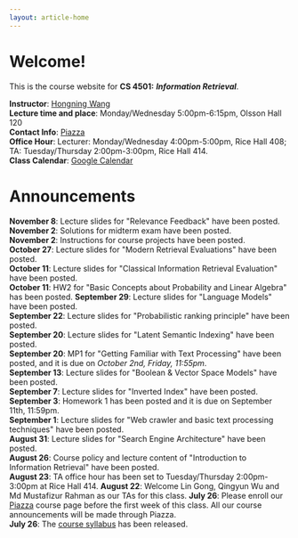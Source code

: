 ```yaml
---
layout: article-home
---
```

# Welcome!
This is the course website for **CS 4501:** ***Information Retrieval***.

**Instructor**: [Hongning Wang](http://www.cs.virginia.edu/~hw5x/)   
**Lecture time and place**: Monday/Wednesday 5:00pm-6:15pm, Olsson Hall 120           
**Contact Info**: [Piazza](http://piazza.com/virginia/fall2015/cs4501)             
**Office Hour**: Lecturer: Monday/Wednesday 4:00pm-5:00pm, Rice Hall 408; TA: Tuesday/Thursday 2:00pm-3:00pm, Rice Hall 414.  
**Class Calendar**: [Google Calendar]({{site.baseurl}}/calendar)

# Announcements          
**November 8**: Lecture slides for "Relevance Feedback" have been posted.                     
**November 2**: Solutions for midterm exam have been posted.                     
**November 2**: Instructions for course projects have been posted.                        
**October 27**: Lecture slides for "Modern Retrieval Evaluations" have been posted.                          
**October 11**: Lecture slides for "Classical Information Retrieval Evaluation" have been posted.  
**October 11**: HW2 for "Basic Concepts about Probability and Linear Algebra" has been posted. 
**September 29**: Lecture slides for "Language Models" have been posted.          
**September 22**: Lecture slides for "Probabilistic ranking principle" have been posted.    
**September 20**: Lecture slides for "Latent Semantic Indexing" have been posted.           
**September 20**: MP1 for "Getting Familiar with Text Processing" have been posted, and it is due on *October 2nd, Friday, 11:55pm*.            
**September 13**: Lecture slides for "Boolean & Vector Space Models" have been posted.        
**September 7**: Lecture slides for "Inverted Index" have been posted.  
**September 3**: Homework 1 has been posted and it is due on September 11th, 11:59pm.  
**September 1**: Lecture slides for "Web crawler and basic text processing techniques" have been posted.  
**August 31**: Lecture slides for "Search Engine Architecture" have been posted.  
**August 26**: Course policy and lecture content of "Introduction to Information Retrieval" have been posted.  
**August 23**: TA office hour has been set to Tuesday/Thursday 2:00pm-3:00pm at Rice Hall 414.
**August 22**: Welcome Lin Gong, Qingyun Wu and Md Mustafizur Rahman as our TAs for this class.
**July 26**: Please enroll our [Piazza](http://piazza.com/virginia/fall2015/cs4501) course page before the first week of this class. All our course announcements will be made through Piazza.            
**July 26**: The [course syllabus]({{site.baseurl}}/docs/syllabus.pdf) has been
released.